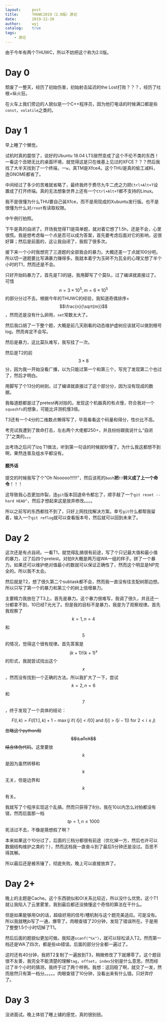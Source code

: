 ```yaml
---
layout:		post
title:		THUWC2019（2.0版）游记
date:		2019-12-20
author:		wyj
catalog:	true
tags:
    - 游记
---
```


由于今年有两个THUWC，所以不妨把这个称为2.0版。

# Day 0

颓废了一整天，经历了初始伤害，初始射击延迟的the Lost打败？？？，经历了吐根+纵火狂。

在火车上我们旁边的人貌似是一个C++程序员，因为他打电话的时候满口都是些`const`，`volatile`之类的。

# Day 1

早上睡了个懒觉。

试机时真的震惊了，说好的Ubuntu 18.04 LTS居然变成了这个不伦不类的东西！一看这个丑陋无比的桌面环境，就觉得这是只在维基上见过的XFCE？？？然后我找了大半天找到了一个终端，一`w`，真TM是Xfce4。这个THU是真的偷工减料，连GNOME都省了。

中间经过了多少的苦难就省略了，最终我终于费尽九牛二虎之力把`Ctrl+Alt+T`设置成了打开终端。真的无法想象世界上还有一个`Ctrl+Alt+T`都不支持的Linux。

我不是很懂为什么THU要自己装Xfce，而不是用现成的Xubuntu发行版。也不是很懂为什么对`/root`有读取权限。

中午例行拍照。

下午是真的自闭了。开场我觉得T1是简单题，就对着它想了1.5h，还是不会，心里很慌。我是想考虑每一个点是否可以成为答案，首先要考虑后面对它的影响，这很好算；然后是前面的，这让我自闭了，我假了很多次。

接下来一个小时我想完了三道题的全部我会的暴力。大概还差一丁点就100分吧。所以切一道题要比写满暴力赚得多。我就本着宁为玉碎不为瓦全的心理又想了半个小时的T1，然而还是不会。

只好开始码暴力了。首先是T3的链，我用脚写了个莫队，过了编译就直接过了。可惜$$n=3\times 10^5, m=6\times 10^5$$的部分分过不去。根据今年的THUWC的经验，我知道奇偶排序+$$\frac{n}{\sqrt{m}}$$，然而还是没有什么卵用，`set`常数太大了。

然后我口胡了一下整个题，大概是前几天刚看的动态维护虚树应该就可以做到根号log，然而肯定不会写。

然后是暴力，这比莫队难写，我写挂了一次。

然后是T2的前$$3 \times 8$$分，因为我一开始没看广播，以为只能过第一个和第三个，写完了发现第二个也过了，然后才明白。

用脚写了个13分的树剖，过了编译就直接过了这个部分分，因为没有现成的数据。

我每道题都是过了pretest再对拍的。发现这个机器真的有点慢，符合我对一个`squashfs`的想象，可能比评测机慢3倍。

T3还有一个4分的二维数点懒得写了，毕竟看看这个码量和得分，性价比不高。

考完试我遭到了致命打击，左右两个大佬都250+，并且纷纷跟我说什么“自闭了”之类的。。。

出考场之后问了lzq T1做法，听到第一句话的时候就秒懂了。为什么我这都想不到啊，果然连普及组水平都没有。

#### 题外话

提交的时候我写了个"Oh Nooooo!!!!!!"，然后该死的`bash`**把`!!`转义成了上一个命令**！！！

这导致我心态更加炸裂，连`git`版本回退命令都忘了，顺手敲了一个`git reset --hard HEAD^`，然后才想起来这是放弃修改。。。。

所以之前写的东西都找不到了，只好上网找找解决方案。幸亏`git`什么都帮我留着，输入一个`git reflog`就可以查看版本号，然后就可以回到未来了。

# Day 2

这次还是有点自闭。一看T1，就觉得乱搞很有前途，写了个只记最大值和最小值的暴力，过了后四个pretest。对拍9大概是两万组WA一组的样子。拼了一个暴力。如果还可以维护绝对值最小的数就可以保证正确性了，然而这个明显是NP完全的。所以我不太会。

然后就是T2，想了很久第二个subtask都不会，然而我一直没有往支配树那边想。所以只写了第一个的暴力和第三个的树上倍增暴力。

主要精力我放在了T3上。首先是暴力。这个暴力很难写，我调了很久，并且还一分都拿不到，10已经T光光了。但是我的目标不是暴力，我是为了观察规律。首先我观察了$$k=1,n=4$$和$$5$$的情况，觉得这个很有规律。首先答案是$$(k+1)!(k+1)^{x}$$的形式，我就尝试找出这个$$x$$，然而没有找到一个正确的方法。所以我扩大了一下，尝试$$k=2,n=6$$和$$7$$，终于发现了一个具体的结论：

$$F(l,k)=F(l[1:],k)+1-\max(j\ \textrm{if}(\ l[i]<l[0]\ \textrm{and}\ l[i]>l[i-1])\ \textrm{for}\ 2 \lt i \le j)$$

~~忽略这个python和$$\LaTeX$$结合体伪代码~~。这里要放$$k$$是因为虽然转移和$$k$$无关，但是边界和$$k$$有关。

我就写了个程序实现这个乱搞，然而只获得了8分。我在10以内怎么对拍都没有错，然而后面那一档$$tp=1,n\le 1000$$死活过不去，不像是猜想假了啊？

本来如果这个10分过了，后面的三档分都很有前途（优化掉一方，然后也许可以数据结构维护之类的？），然而这档我一直奋斗到了最后5分钟还是没过。百思不得其解。

所以最后还是被吊锤了，彻底失败。晚上可以直接放弃了。

# Day 2+

晚上的主题是Cache。这个东西貌似和OI关系比较近，所以没什么优势。这个T1就让我陷入了云里雾里，我到最后都还没搞懂这个奇怪的算法在干什么。

但是如果能够用Qt的话，超级好用的信号/槽机制与这个题完美适应。可是没有。所以我就瞎jb写了一通，爆零了。肉眼查错了20分钟，发现了错误所在。于是用了整整1.5个小时切掉了T1。

然后后面的题貌似更加可做。我知道`scanf("%x")`，就可以轻松读入T2。然而第一档还是WA了四次，都是些sb错误。后面的部分分全都一遍过了。

这时还有40分钟，我把T2复制了一遍放到T3，稍微修改了下就爆零了。这个题目很不友善，我完全不能清楚的理解`tag`，`offset`，`index`分别是什么意思。然而经过了半个小时的猜测，我终于过了两个样例。我想：这回稳了啊，就交了一发，然而居然只有第一档分。。。。。肉眼查错了10分钟，没看出来有什么错。只好弃疗了。

# Day 3

没进面试。晚上体验了睡上铺的感觉，真的很别扭。

